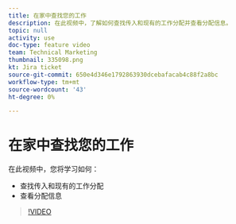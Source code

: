 ```yaml
---
title: 在家中查找您的工作
description: 在此视频中，了解如何查找传入和现有的工作分配并查看分配信息。
topic: null
activity: use
doc-type: feature video
team: Technical Marketing
thumbnail: 335098.png
kt: Jira ticket
source-git-commit: 650e4d346e1792863930dcebafacab4c88f2a8bc
workflow-type: tm+mt
source-wordcount: '43'
ht-degree: 0%

---
```


# 在家中查找您的工作

在此视频中，您将学习如何：

* 查找传入和现有的工作分配
* 查看分配信息

>[!VIDEO](https://video.tv.adobe.com/v/335098/?quality=12&learn=on)
